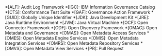 <!-- SPDX-License-Identifier: CC-BY-4.0 -->
<!-- Copyright Contributors to the Egeria project. -->

*[ALF]: Audit Log Framework
*[IGC]: IBM Information Governance Catalog
*[CTS]: Conformance Test Suite
*[GAF]: Governance Action Framework
*[GUID]: Globally Unique Identifier
*[JDK]: Java Development Kit
*[JRE]: Java Runtime Environment
*[JVM]: Java Virtual Machine
*[OCF]: Open Connector Framework
*[ODF]: Open Discovery Framework
*[OMAG]: Open Metadata and Governance
*[OMAS]: Open Metadata Access Services
*[OMES]: Open Metadata Engine Services
*[OMIS]: Open Metadata Integration Services
*[OMRS]: Open Metadata Repository Services
*[OMVS]: Open Metadata View Services
*[PR]: Pull Request